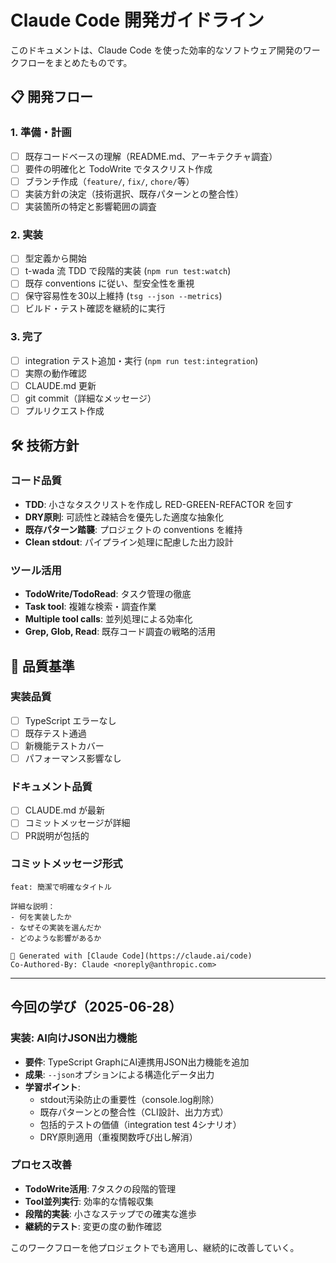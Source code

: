 # Claude Code 開発ガイドライン

このドキュメントは、Claude Code を使った効率的なソフトウェア開発のワークフローをまとめたものです。

## 📋 開発フロー

### 1. 準備・計画
- [ ] 既存コードベースの理解（README.md、アーキテクチャ調査）
- [ ] 要件の明確化と TodoWrite でタスクリスト作成
- [ ] ブランチ作成（`feature/`, `fix/`, `chore/`等）
- [ ] 実装方針の決定（技術選択、既存パターンとの整合性）
- [ ] 実装箇所の特定と影響範囲の調査

### 2. 実装
- [ ] 型定義から開始
- [ ] t-wada 流 TDD で段階的実装 (`npm run test:watch`)
- [ ] 既存 conventions に従い、型安全性を重視
- [ ] 保守容易性を30以上維持 (`tsg --json --metrics`)
- [ ] ビルド・テスト確認を継続的に実行

### 3. 完了
- [ ] integration テスト追加・実行 (`npm run test:integration`)
- [ ] 実際の動作確認
- [ ] CLAUDE.md 更新
- [ ] git commit（詳細なメッセージ）
- [ ] プルリクエスト作成

## 🛠️ 技術方針

### コード品質
- **TDD**: 小さなタスクリストを作成し RED-GREEN-REFACTOR を回す
- **DRY原則**: 可読性と疎結合を優先した適度な抽象化
- **既存パターン踏襲**: プロジェクトの conventions を維持
- **Clean stdout**: パイプライン処理に配慮した出力設計

### ツール活用
- **TodoWrite/TodoRead**: タスク管理の徹底
- **Task tool**: 複雑な検索・調査作業
- **Multiple tool calls**: 並列処理による効率化
- **Grep, Glob, Read**: 既存コード調査の戦略的活用

## 📝 品質基準

### 実装品質
- [ ] TypeScript エラーなし
- [ ] 既存テスト通過
- [ ] 新機能テストカバー
- [ ] パフォーマンス影響なし

### ドキュメント品質
- [ ] CLAUDE.md が最新
- [ ] コミットメッセージが詳細
- [ ] PR説明が包括的

### コミットメッセージ形式
```
feat: 簡潔で明確なタイトル

詳細な説明：
- 何を実装したか
- なぜその実装を選んだか
- どのような影響があるか

🤖 Generated with [Claude Code](https://claude.ai/code)
Co-Authored-By: Claude <noreply@anthropic.com>
```

---

## 今回の学び（2025-06-28）

### 実装: AI向けJSON出力機能
- **要件**: TypeScript GraphにAI連携用JSON出力機能を追加
- **成果**: `--json`オプションによる構造化データ出力
- **学習ポイント**:
  - stdout汚染防止の重要性（console.log削除）
  - 既存パターンとの整合性（CLI設計、出力方式）
  - 包括的テストの価値（integration test 4シナリオ）
  - DRY原則適用（重複関数呼び出し解消）

### プロセス改善
- **TodoWrite活用**: 7タスクの段階的管理
- **Tool並列実行**: 効率的な情報収集
- **段階的実装**: 小さなステップでの確実な進歩
- **継続的テスト**: 変更の度の動作確認

このワークフローを他プロジェクトでも適用し、継続的に改善していく。